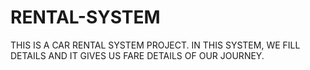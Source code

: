 # RENTAL-SYSTEM

THIS IS A CAR RENTAL SYSTEM PROJECT.
IN THIS SYSTEM, WE FILL DETAILS AND IT GIVES US FARE DETAILS OF OUR JOURNEY.
